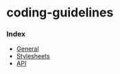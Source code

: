 # coding-guidelines

### Index
* [General](https://github.com/UniSynTechnologies/coding-guidelines/blob/master/general.md)
* [Stylesheets](https://github.com/UniSynTechnologies/coding-guidelines/blob/master/stylesheets.md)
* [API](https://github.com/UniSynTechnologies/coding-guidelines/blob/master/API.md)
